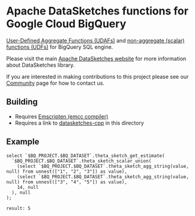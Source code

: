 <!--
    Licensed to the Apache Software Foundation (ASF) under one
    or more contributor license agreements.  See the NOTICE file
    distributed with this work for additional information
    regarding copyright ownership.  The ASF licenses this file
    to you under the Apache License, Version 2.0 (the
    "License"); you may not use this file except in compliance
    with the License.  You may obtain a copy of the License at

      http://www.apache.org/licenses/LICENSE-2.0

    Unless required by applicable law or agreed to in writing,
    software distributed under the License is distributed on an
    "AS IS" BASIS, WITHOUT WARRANTIES OR CONDITIONS OF ANY
    KIND, either express or implied.  See the License for the
    specific language governing permissions and limitations
    under the License.
-->

# Apache DataSketches functions for Google Cloud BigQuery 

[User-Defined Aggregate Functions (UDAFs)](https://cloud.google.com/bigquery/docs/user-defined-aggregates) and
[non-aggregate (scalar) functions (UDFs)](https://cloud.google.com/bigquery/docs/user-defined-functions) for BigQuery SQL engine.

Please visit the main [Apache DataSketches website](https://datasketches.apache.org) for more information about DataSketches library.

If you are interested in making contributions to this project please see our [Community](https://datasketches.apache.org/docs/Community/) page for how to contact us.

## Building

- Requires [Emscripten (emcc compiler)](https://emscripten.org/)
- Requires a link to [datasketches-cpp](https://github.com/apache/datasketches-cpp) in this directory

## Example

	select `$BQ_PROJECT.$BQ_DATASET`.theta_sketch_get_estimate(
	  `$BQ_PROJECT.$BQ_DATASET`.theta_sketch_scalar_union(
	    (select `$BQ_PROJECT.$BQ_DATASET`.theta_sketch_agg_string(value, null) from unnest(["1", "2", "3"]) as value),
	    (select `$BQ_PROJECT.$BQ_DATASET`.theta_sketch_agg_string(value, null) from unnest(["3", "4", "5"]) as value),
	    14, null
	  ), null
	);
	
	result: 5
